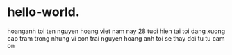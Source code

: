 # hello-world.
hoanganh
toi ten nguyen hoang viet nam nay 28 tuoi
hien tai toi dang xuong cap tram trong
nhung vi con trai nguyen hoang anh toi se thay doi tu tu
cam on

